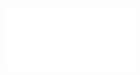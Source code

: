 ![Set theory](Resources/2.%20Mathematics/1.%20Pure%20mathematics/Mathematical%20logic/Set%20theory/Set%20theory.pdf)